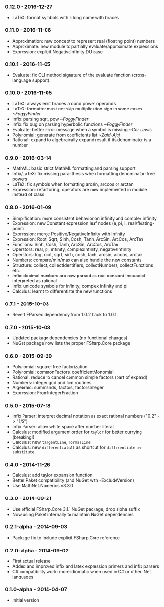 ### 0.12.0 - 2016-12-27
* LaTeX: format symbols with a long name with braces

### 0.11.0 - 2016-11-06
* Approximation: new concept to represent real (floating point) numbers
* Approximate: new module to partially evaluate/approximate expressions
* Expression: explicit NegativeInfinity DU case

### 0.10.1 - 2016-11-05
* Evaluate: fix CLI method signature of the evaluate function (cross-language support).

### 0.10.0 - 2016-11-05
* LaTeX: always emit braces around power operands
* LaTeX: formatter must not skip multiplication sign in some cases *~FoggyFinder*
* Infix: parsing sqrt, pow *~FoggyFinder*
* Infix: fix bug on parsing hyperbolic functions *~FoggyFinder*
* Evaluate: better error message when a symbol is missing *~Cer Lewis*
* Polynomial: generate from coefficients list *~Zaid-Ajaj*
* Rational: expand to algebraically expand result if its denominator is a number

### 0.9.0 - 2016-03-14
* MathML: basic strict MathML formatting and parsing support
* Infix/LaTeX: fix missing paranthesis when formatting denominator-free powers
* LaTeX: fix symbols when formatting arcsin, arccos or arctan
* Expression: refactoring; operators are now implemented in module instead of class

### 0.8.0 - 2016-01-09
* Simplification: more consistent behavior on infinity and complex infinity
* Expression: new Constant expression leaf nodes (e, pi, I, real/floating-point)
* Expression: merge Positive/NegativeInfinity with Infinity
* Expression: Root, Sqrt, Sinh, Cosh, Tanh, ArcSin, ArcCos, ArcTan
* Functions: Sinh, Cosh, Tanh, ArcSin, ArcCos, ArcTan
* Operators: real, pi, infinity, complexInfinity, negativeInfinity
* Operators: log, root, sqrt, sinh, cosh, tanh, arcsin, arccos, arctan
* Numbers: compare/min/max can also handle the new constants
* Structure: collect, collectIdentifiers, collectNumbers, collectFunctions etc.
* Infix: decimal numbers are now parsed as real constant instead of interpreted as rational
* Infix: unicode symbols for infinity, complex infinity and pi
* Calculus: learnt to differentiate the new functions

### 0.7.1 - 2015-10-03
* Revert FParsec dependency from 1.0.2 back to 1.0.1

### 0.7.0 - 2015-10-03
* Updated package dependencies (no functional changes)
* NuGet package now lists the proper FSharp.Core package

### 0.6.0 - 2015-09-29
* Polynomial: square-free factorization
* Polynomial: commonFactors, coefficientMonomial
* Rational: reduce to cancel common simple factors (part of expand)
* Numbers: integer gcd and lcm routines
* Algebraic: summands, factors, factorsInteger
* Expression: FromIntegerFraction

### 0.5.0 - 2015-07-18
* Infix Parser: interpret decimal notation as exact rational numbers ("0.2" -> "1/5")
* Infix Parser: allow white space after number literal
* Calculus: modified argument order for `taylor` for better currying (breaking!)
* Calculus: new `tangentLine`, `normalLine`
* Calculus: new `differentiateAt` as shortcut for `differentiate >> substitute`

### 0.4.0 - 2014-11-26
* Calculus: add taylor expansion function
* Better Paket compatibility (and NuGet with -ExcludeVersion)
* Use MathNet.Numerics v3.3.0

### 0.3.0 - 2014-09-21
* Use official FSharp.Core 3.1.1 NuGet package, drop alpha suffix
* Now using Paket internally to maintain NuGet dependencies

### 0.2.1-alpha - 2014-09-03
* Package fix to include explicit FSharp.Core reference

### 0.2.0-alpha - 2014-09-02
* First actual release
* Added and improved infix and latex expression printers and infix parsers
* C# compatibility work: more idiomatic when used in C# or other .Net languages

### 0.1.0-alpha - 2014-04-07
* Initial version
